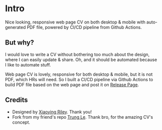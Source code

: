 # Intro
Nice looking, responsive web page CV on both desktop & mobile with auto-generated PDF file, powered by CI/CD pipeline from Github Actions.

## But why?
I would love to write a CV without bothering too much about the design, where I can easily update & share. Oh, and it should be automated because I like to automate stuff.

Web page CV is lovely, responsive for both desktop & mobile, but it is not PDF, which HRs will need. So I built a CI/CD pipeline via Github Actions to build PDF file based on the web page and post it on [Release Page](https://github.com/jackblk/my_cv/releases).

## Credits
* Designed by [Xiaoying Riley](https://github.com/xriley/DevResume-Theme). Thank you!
* Fork from my friend's repo [Trung Le](https://github.com/jackblk). Thank bro, for the amazing CV's concept.
